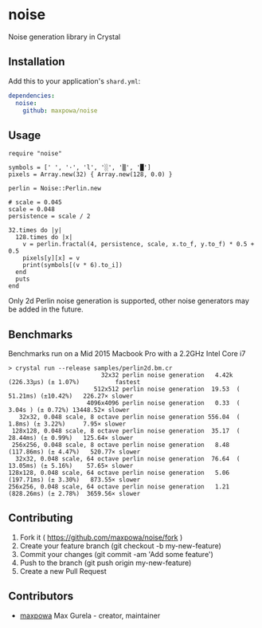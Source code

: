 # noise

Noise generation library in Crystal

## Installation

Add this to your application's `shard.yml`:

```yaml
dependencies:
  noise:
    github: maxpowa/noise
```

## Usage

```crystal
require "noise"

symbols = [' ', '·', 'l', '░', '▒', '█']
pixels = Array.new(32) { Array.new(128, 0.0) }

perlin = Noise::Perlin.new

# scale = 0.045
scale = 0.048
persistence = scale / 2

32.times do |y|
  128.times do |x|
    v = perlin.fractal(4, persistence, scale, x.to_f, y.to_f) * 0.5 + 0.5
    pixels[y][x] = v
    print(symbols[(v * 6).to_i])
  end
  puts
end
```

Only 2d Perlin noise generation is supported, other noise generators may be
added in the future.

## Benchmarks

Benchmarks run on a Mid 2015 Macbook Pro with a 2.2GHz Intel Core i7

```
> crystal run --release samples/perlin2d.bm.cr
                          32x32 perlin noise generation   4.42k (226.33µs) (± 1.07%)          fastest
                        512x512 perlin noise generation  19.53  ( 51.21ms) (±10.42%)   226.27× slower
                      4096x4096 perlin noise generation   0.33  (  3.04s ) (± 0.72%) 13448.52× slower
   32x32, 0.048 scale, 8 octave perlin noise generation 556.04  (   1.8ms) (± 3.22%)     7.95× slower
 128x128, 0.048 scale, 8 octave perlin noise generation  35.17  ( 28.44ms) (± 0.99%)   125.64× slower
 256x256, 0.048 scale, 8 octave perlin noise generation   8.48  (117.86ms) (± 4.47%)   520.77× slower
  32x32, 0.048 scale, 64 octave perlin noise generation  76.64  ( 13.05ms) (± 5.16%)    57.65× slower
128x128, 0.048 scale, 64 octave perlin noise generation   5.06  (197.71ms) (± 3.30%)   873.55× slower
256x256, 0.048 scale, 64 octave perlin noise generation   1.21  (828.26ms) (± 2.78%)  3659.56× slower
```

## Contributing

1. Fork it ( https://github.com/maxpowa/noise/fork )
2. Create your feature branch (git checkout -b my-new-feature)
3. Commit your changes (git commit -am 'Add some feature')
4. Push to the branch (git push origin my-new-feature)
5. Create a new Pull Request

## Contributors

- [maxpowa](https://github.com/maxpowa) Max Gurela - creator, maintainer
